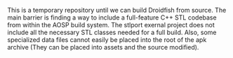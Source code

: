 This is a temporary repository until we can build Droidfish from source. The main barrier is finding a way to include a full-feature C++ STL codebase from within the AOSP build system. The stlport exernal project does not include all the necessary STL classes needed for a full build. Also, some specialized data files cannot easily be placed into the root of the apk archive (They can be placed into assets and the source modified). 
